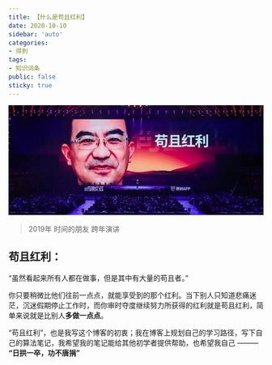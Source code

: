 ```yaml
---
title: 【什么是苟且红利】
date: 2020-10-10
sidebar: 'auto'
categories:
- 得到
tags:
- 知识词条
public: false
sticky: true
---
```

![gqhl](/gqhl.png)
> 2019年 时间的朋友 跨年演讲

## 苟且红利：

“虽然看起来所有人都在做事，但是其中有大量的苟且者。”

你只要稍微比他们往前一点点，就能享受到的那个红利。当下别人只知道悲痛迷茫，沉迷假期停止工作时，而你审时夺度继续努力所获得的红利就是苟且红利，简单来说就是比别人**多做一点点**。

“苟且红利”，也是我写这个博客的初衷；我在博客上规划自己的学习路径，写下自己的算法笔记，我希望我的笔记能给其他初学者提供帮助，也希望我自己 ——— **“日拱一卒，功不唐捐”**

